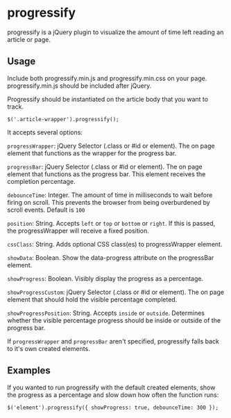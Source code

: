 progressify
============

progressify is a jQuery plugin to visualize the amount of time left reading an article or page.

Usage
-----

Include both progressify.min.js and progressify.min.css on your page. progressify.min.js should be included after jQuery.

Progressify should be instantiated on the article body that you want to track. 

`$('.article-wrapper').progressify();`

It accepts several options:

`progressWrapper`: jQuery Selector (.class or #id or element). The on page element that functions as the wrapper for the progress bar.

`progressBar`: jQuery Selector (.class or #id or element). The on page element that functions as the progress bar. This element receives the completion percentage. 

`debounceTime`: Integer. The amount of time in milliseconds to wait before firing on scroll. This prevents the browser from being overburdened by scroll events. Default is `100`

`position`: String. Accepts `left` or `top` or `bottom` or `right`. If this is passed, the progressWrapper will receive a fixed position.

`cssClass`: String. Adds optional CSS class(es) to progressWrapper element.

`showData`: Boolean. Show the data-progress attribute on the progressBar element.

`showProgress`: Boolean. Visibly display the progress as a percentage.

`showProgressCustom`: jQuery Selector (.class or #id or element). The on page element that should hold the visible percentage completed.

`showProgressPosition`: String. Accepts `inside` or `outside`. Determines whether the visible percentage progress should be inside or outside of the progress bar.

If `progressWrapper` and `progressBar` aren't specified, progressify falls back to it's own created elements.

Examples
--------

If you wanted to run progressify with the default created elements, show the progress as a percentage and slow down how often the function runs:

`$('element').progressify({
  showProgress: true,
  debounceTime: 300
});`
